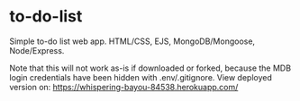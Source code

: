 # to-do-list
Simple to-do list web app. HTML/CSS, EJS, MongoDB/Mongoose, Node/Express.

Note that this will not work as-is if downloaded or forked, because the MDB login credentials have been hidden with .env/.gitignore. View deployed version on: https://whispering-bayou-84538.herokuapp.com/
